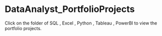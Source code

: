 # DataAnalyst_PortfolioProjects

Click on the folder of SQL , Excel , Python , Tableau , PowerBI  to view the portfolio projects.
